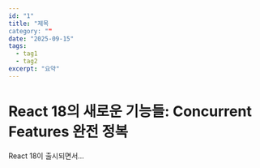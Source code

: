 ```yaml
---
id: "1"
title: "제목
category: ""
date: "2025-09-15"
tags:
  - tag1
  - tag2
excerpt: "요약"
---
```


# React 18의 새로운 기능들: Concurrent Features 완전 정복

React 18이 출시되면서...
